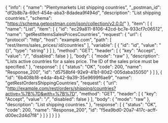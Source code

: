 {
  "info": {
    "name": "Plentymarkets List shipping countries",
    "_postman_id": "df2b8b7a-69cf-454e-aba3-8dadea9f494d",
    "description": "List shipping countries.",
    "schema": "https://schema.getpostman.com/json/collection/v2.0.0/"
  },
  "item": [
    {
      "name": "List",
      "item": [
        {
          "id": "ec29a811-8106-42cd-bc7e-933cf7c06512",
          "name": "getRestItemsSalesPricesCountries",
          "request": {
            "url": {
              "protocol": "http",
              "host": "example.com",
              "path": [
                "rest/items/sales_prices/:id/countries"
              ],
              "variable": [
                {
                  "id": "id",
                  "value": "{}",
                  "type": "string"
                }
              ]
            },
            "method": "GET",
            "header": [
              {
                "key": "Accept",
                "value": "*/*",
                "disabled": false
              }
            ],
            "body": {
              "mode": "raw"
            },
            "description": "Lists active countries for a sales price. The ID of the sales price must be specified."
          },
          "response": [
            {
              "status": "OK",
              "code": 200,
              "name": "Response_200",
              "id": "d5758bf4-92e9-41b1-80d2-005daba35050"
            }
          ]
        },
        {
          "id": "6b408b18-e4da-4b42-9a39-35e9699f6ae9",
          "name": "getRestOrdersShippingCountries",
          "request": {
            "url": "http://example.com/rest/orders/shipping/countries?active=%7B%7D&with=%7B%7D",
            "method": "GET",
            "header": [
              {
                "key": "Accept",
                "value": "*/*",
                "disabled": false
              }
            ],
            "body": {
              "mode": "raw"
            },
            "description": "List shipping countries."
          },
          "response": [
            {
              "status": "OK",
              "code": 200,
              "name": "Response_200",
              "id": "f5ea9bd0-20a7-417c-acff-d00ec2d4d7f8"
            }
          ]
        }
      ]
    }
  ]
}